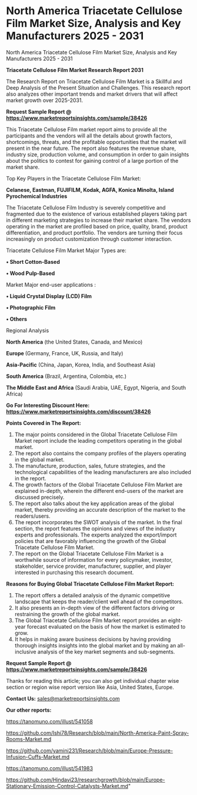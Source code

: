 # North America Triacetate Cellulose Film Market Size, Analysis and Key Manufacturers 2025 - 2031
North America Triacetate Cellulose Film Market Size, Analysis and Key Manufacturers 2025 - 2031

<strong>Triacetate Cellulose Film Market Research Report 2031</strong>

The Research Report on Triacetate Cellulose Film Market is a Skillful and Deep Analysis of the Present Situation and Challenges. This research report also analyzes other important trends and market drivers that will affect market growth over 2025-2031.

<strong>Request Sample Report @ <a href=https://www.marketreportsinsights.com/sample/38426>https://www.marketreportsinsights.com/sample/38426</a></strong>

This Triacetate Cellulose Film market report aims to provide all the participants and the vendors will all the details about growth factors, shortcomings, threats, and the profitable opportunities that the market will present in the near future. The report also features the revenue share, industry size, production volume, and consumption in order to gain insights about the politics to contest for gaining control of a large portion of the market share.

Top Key Players in the Triacetate Cellulose Film Market:

<strong>Celanese, Eastman, FUJIFILM, Kodak, AGFA, Konica Minolta, Island Pyrochemical Industries</strong>

The Triacetate Cellulose Film Industry is severely competitive and fragmented due to the existence of various established players taking part in different marketing strategies to increase their market share. The vendors operating in the market are profiled based on price, quality, brand, product differentiation, and product portfolio. The vendors are turning their focus increasingly on product customization through customer interaction.

Triacetate Cellulose Film Market Major Types are:

<strong>•  Short Cotton-Based

•  Wood Pulp-Based</strong>

Market Major end-user applications :

<strong>•  Liquid Crystal Display (LCD) Film

•  Photographic Film

•  Others</strong>

Regional Analysis

</u><strong><b>North America</b></strong> (the United States, Canada, and Mexico)

<strong><b>Europe </b></strong>(Germany, France, UK, Russia, and Italy)

<strong><b>Asia-Pacific</b></strong> (China, Japan, Korea, India, and Southeast Asia)

<strong><b>South America</b></strong> (Brazil, Argentina, Colombia, etc.)

<strong><b>The Middle East and Africa</b></strong> (Saudi Arabia, UAE, Egypt, Nigeria, and South Africa)

<strong>Go For Interesting Discount Here: <a href=https://www.marketreportsinsights.com/discount/38426>https://www.marketreportsinsights.com/discount/38426</a></strong>

<strong>Points Covered in The Report:</strong>
<ol>
  <li>The major points considered in the Global Triacetate Cellulose Film Market report include the leading competitors operating in the global market.</li>
  <li>The report also contains the company profiles of the players operating in the global market.</li>
  <li>The manufacture, production, sales, future strategies, and the technological capabilities of the leading manufacturers are also included in the report.</li>
  <li>The growth factors of the Global Triacetate Cellulose Film Market are explained in-depth, wherein the different end-users of the market are discussed precisely.</li>
  <li>The report also talks about the key application areas of the global market, thereby providing an accurate description of the market to the readers/users.</li>
  <li>The report incorporates the SWOT analysis of the market. In the final section, the report features the opinions and views of the industry experts and professionals. The experts analyzed the export/import policies that are favorably influencing the growth of the Global Triacetate Cellulose Film Market.</li>
  <li>The report on the Global Triacetate Cellulose Film Market is a worthwhile source of information for every policymaker, investor, stakeholder, service provider, manufacturer, supplier, and player interested in purchasing this research document.</li>
</ol>
<strong>Reasons for Buying Global Triacetate Cellulose Film Market Report:</strong>

<ol>
  <li>The report offers a detailed analysis of the dynamic competitive landscape that keeps the reader/client well ahead of the competitors.</li>
  <li>It also presents an in-depth view of the different factors driving or restraining the growth of the global market.</li>
  <li>The Global Triacetate Cellulose Film Market report provides an eight-year forecast evaluated on the basis of how the market is estimated to grow.</li>
  <li>It helps in making aware business decisions by having providing thorough insights insights into the global market and by making an all-inclusive analysis of the key market segments and sub-segments.</li>
</ol>
<strong>Request Sample Report @ <a href=https://www.marketreportsinsights.com/sample/38426>https://www.marketreportsinsights.com/sample/38426</a></strong>


Thanks for reading this article; you can also get individual chapter wise section or region wise report version like Asia, United States, Europe.

<strong>Contact Us:</strong>
sales@marketreportsinsights.com

<strong>Our other reports:</strong>

<a href=https://tanomuno.com/illust/541058>https://tanomuno.com/illust/541058</a>

<a href=https://github.com/Ishi78/Research/blob/main/North-America-Paint-Spray-Rooms-Market.md>https://github.com/Ishi78/Research/blob/main/North-America-Paint-Spray-Rooms-Market.md</a>

<a href=https://github.com/yamini231/Research/blob/main/Europe-Pressure-Infusion-Cuffs-Market.md>https://github.com/yamini231/Research/blob/main/Europe-Pressure-Infusion-Cuffs-Market.md</a>

<a href=https://tanomuno.com/illust/541983>https://tanomuno.com/illust/541983</a>

<a href=https://github.com/Hindavi23/researchgrowth/blob/main/Europe-Stationary-Emission-Control-Catalysts-Market.md>https://github.com/Hindavi23/researchgrowth/blob/main/Europe-Stationary-Emission-Control-Catalysts-Market.md</a>"

